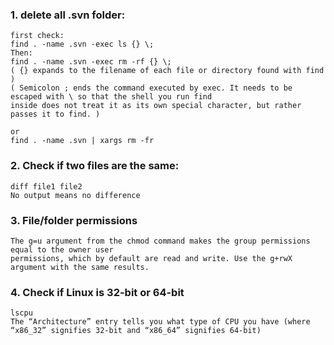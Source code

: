 ### 1. delete all .svn folder:
	first check:
	find . -name .svn -exec ls {} \;
	Then:
	find . -name .svn -exec rm -rf {} \;
	( {} expands to the filename of each file or directory found with find )
	( Semicolon ; ends the command executed by exec. It needs to be escaped with \ so that the shell you run find
	inside does not treat it as its own special character, but rather passes it to find. )
	
	or
	find . -name .svn | xargs rm -fr

### 2. Check if two files are the same:
	diff file1 file2
	No output means no difference

### 3. File/folder permissions
	The g=u argument from the chmod command makes the group permissions equal to the owner user 
	permissions, which by default are read and write. Use the g+rwX argument with the same results.

### 4. Check if Linux is 32-bit or 64-bit
	lscpu
	The “Architecture” entry tells you what type of CPU you have (where “x86_32” signifies 32-bit and “x86_64” signifies 64-bit)
